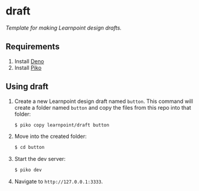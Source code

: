 # draft

*Template for making Learnpoint design drafts.*

## Requirements

1. Install [Deno](https://deno.land/manual/getting_started/installation)
2. Install [Piko](https://github.com/learnpoint/piko)

## Using draft

1. Create a new Learnpoint design draft named ```button```. This command will create a folder named ```button``` and copy the files from this repo into that folder:

    ```bash
    $ piko copy learnpoint/draft button
    ```

2. Move into the created folder:

    ```bash
    $ cd button
    ```

3. Start the dev server:

    ```bash
    $ piko dev
    ```

4. Navigate to ```http://127.0.0.1:3333```.
